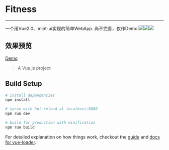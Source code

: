 # Fitness

------
一个用Vue2.0、mint-ui实现的简单WebApp. 尚不完善，仅作Demo
![](https://img.shields.io/travis/USER/REPO.svg)![](https://img.shields.io/badge/Vue-v2.1.0-green.svg)![](https://img.shields.io/badge/Mint--UI-v2.0.6-green.svg)

## 效果预览
[Demo](http://okkot7p97.bkt.clouddn.com/index.html)


> A Vue.js project

## Build Setup

``` bash
# install dependencies
npm install

# serve with hot reload at localhost:8080
npm run dev

# build for production with minification
npm run build
```

For detailed explanation on how things work, checkout the [guide](http://vuejs-templates.github.io/webpack/) and [docs for vue-loader](http://vuejs.github.io/vue-loader).

